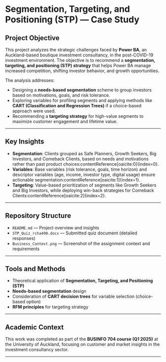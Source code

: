 # Segmentation, Targeting, and Positioning (STP) — Case Study

## Project Objective
This project analyzes the strategic challenges faced by **Power BA**, an Auckland-based boutique investment consultancy, in the post-COVID-19 investment environment. The objective is to recommend a **segmentation, targeting, and positioning (STP) strategy** that helps Power BA manage increased competition, shifting investor behavior, and growth opportunities.

The analysis addresses:
- Designing a **needs-based segmentation** scheme to group investors based on motivations, goals, and risk tolerance.
- Exploring variables for profiling segments and applying methods like **CART (Classification and Regression Trees)** if a choice-based approach were used.
- Recommending a **targeting strategy** for high-value segments to maximize customer engagement and lifetime value.

---

## Key Insights
- **Segmentation**: Clients grouped as Safe Planners, Growth Seekers, Big Investors, and Comeback Clients, based on needs and motivations rather than past product choices:contentReference[oaicite:0]{index=0}.  
- **Variables**: Base variables (risk tolerance, goals, time horizon) and descriptor variables (age, income, investor type, digital usage) ensure actionable segmentation:contentReference[oaicite:1]{index=1}.  
- **Targeting**: Value-based prioritization of segments like Growth Seekers and Big Investors, while deploying win-back strategies for Comeback Clients:contentReference[oaicite:2]{index=2}.

---

## Repository Structure
- `README.md` — Project overview and insights  
- `STP_Quiz_rcha490.docx` — Submitted quiz document (detailed responses)  
- `Business_Context.png` — Screenshot of the assignment context and requirements  

---

## Tools and Methods
- Theoretical application of **Segmentation, Targeting, and Positioning (STP)**  
- **Needs-based segmentation** design  
- Consideration of **CART decision trees** for variable selection (choice-based option)  
- **RFM principles** for targeting strategy  

---

## Academic Context
This work was completed as part of the **BUSINFO 704 course (Q1 2025)** at the University of Auckland, focusing on customer and market insights in the investment consultancy sector.

---

